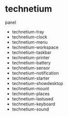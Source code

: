 # technetium
panel

- technetium-tray
- technetium-clock
- technetium-menu
- technetium-workspace
- technetium-taskbar
- technetium-printer
- technetium-battery
- technetium-sensor
- technetium-notification
- technetium-starter
- technetium-showdesktop
- technetium-mount
- technetium-places
- technetium-lastused
- technetium-keyboard
- technetium-sound
